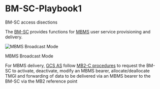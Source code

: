 # BM-SC-Playbook1
BM-SC access disections 

The [BM-SC](https://www.etsi.org/deliver/etsi_ts/123200_123299/123246/14.01.00_60/ts_123246v140100p.pdf) provides functions for [MBMS](https://www.etsi.org/deliver/etsi_ts/123200_123299/123246/14.01.00_60/ts_123246v140100p.pdf) user service provisioning and delivery.

![MBMS Broadcast Mode](https://user-images.githubusercontent.com/47313728/90973420-b213d580-e4d6-11ea-9007-61b16e6baea5.PNG)

MBMS Broadcast Mode

For MBMS delivery, [GCS AS](https://www.etsi.org/deliver/etsi_ts/123400_123499/123468/12.02.00_60/ts_123468v120200p.pdf) follow [MB2-C procedures](https://www.etsi.org/deliver/etsi_ts/123400_123499/123468/12.02.00_60/ts_123468v120200p.pdf) to request the BM-SC to activate, deactivate, modify an MBMS bearer, allocate/deallocate TMGI and forwarding of data to be delivered via an MBMS bearer to the BM-SC via the MB2 reference point
